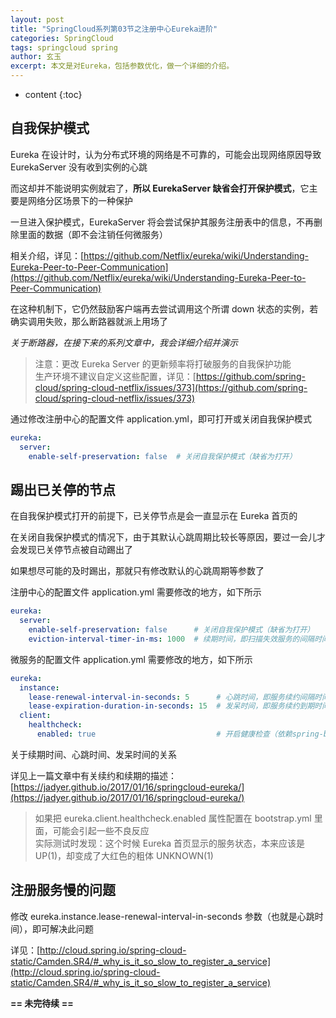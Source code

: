 ```yaml
---
layout: post
title: "SpringCloud系列第03节之注册中心Eureka进阶"
categories: SpringCloud
tags: springcloud spring
author: 玄玉
excerpt: 本文是对Eureka，包括参数优化，做一个详细的介绍。
---
```


* content
{:toc}


## 自我保护模式

Eureka 在设计时，认为分布式环境的网络是不可靠的，可能会出现网络原因导致 EurekaServer 没有收到实例的心跳

而这却并不能说明实例就宕了，**所以 EurekaServer 缺省会打开保护模式**，它主要是网络分区场景下的一种保护

一旦进入保护模式，EurekaServer 将会尝试保护其服务注册表中的信息，不再删除里面的数据（即不会注销任何微服务）

相关介绍，详见：[https://github.com/Netflix/eureka/wiki/Understanding-Eureka-Peer-to-Peer-Communication](https://github.com/Netflix/eureka/wiki/Understanding-Eureka-Peer-to-Peer-Communication)

在这种机制下，它仍然鼓励客户端再去尝试调用这个所谓 down 状态的实例，若确实调用失败，那么断路器就派上用场了

*关于断路器，在接下来的系列文章中，我会详细介绍并演示*

> 注意：更改 Eureka Server 的更新频率将打破服务的自我保护功能<br>
生产环境不建议自定义这些配置，详见：[https://github.com/spring-cloud/spring-cloud-netflix/issues/373](https://github.com/spring-cloud/spring-cloud-netflix/issues/373)

通过修改注册中心的配置文件 application.yml，即可打开或关闭自我保护模式

```yml
eureka:
  server:
    enable-self-preservation: false  # 关闭自我保护模式（缺省为打开）
```

## 踢出已关停的节点

在自我保护模式打开的前提下，已关停节点是会一直显示在 Eureka 首页的

在关闭自我保护模式的情况下，由于其默认心跳周期比较长等原因，要过一会儿才会发现已关停节点被自动踢出了

如果想尽可能的及时踢出，那就只有修改默认的心跳周期等参数了

注册中心的配置文件 application.yml 需要修改的地方，如下所示

```yml
eureka:
  server:
    enable-self-preservation: false      # 关闭自我保护模式（缺省为打开）
    eviction-interval-timer-in-ms: 1000  # 续期时间，即扫描失效服务的间隔时间（缺省为60*1000ms）
```

微服务的配置文件 application.yml 需要修改的地方，如下所示

```yml
eureka:
  instance:
    lease-renewal-interval-in-seconds: 5      # 心跳时间，即服务续约间隔时间（缺省为30s）
    lease-expiration-duration-in-seconds: 15  # 发呆时间，即服务续约到期时间（缺省为90s）
  client:
    healthcheck:
      enabled: true                           # 开启健康检查（依赖spring-boot-starter-actuator）
```

关于续期时间、心跳时间、发呆时间的关系

详见上一篇文章中有关续约和续期的描述：[https://jadyer.github.io/2017/01/16/springcloud-eureka/](https://jadyer.github.io/2017/01/16/springcloud-eureka/)

> 如果把 eureka.client.healthcheck.enabled 属性配置在 bootstrap.yml 里面，可能会引起一些不良反应<br>
实际测试时发现：这个时候 Eureka 首页显示的服务状态，本来应该是 UP(1)，却变成了大红色的粗体 UNKNOWN(1)

## 注册服务慢的问题

修改 eureka.instance.lease-renewal-interval-in-seconds 参数（也就是心跳时间），即可解决此问题

详见：[http://cloud.spring.io/spring-cloud-static/Camden.SR4/#_why_is_it_so_slow_to_register_a_service](http://cloud.spring.io/spring-cloud-static/Camden.SR4/#_why_is_it_so_slow_to_register_a_service)


**== 未完待续 ==**